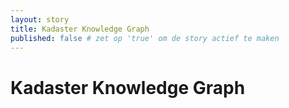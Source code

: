 ```yaml
---
layout: story
title: Kadaster Knowledge Graph
published: false # zet op 'true' om de story actief te maken
---
```


# Kadaster Knowledge Graph
